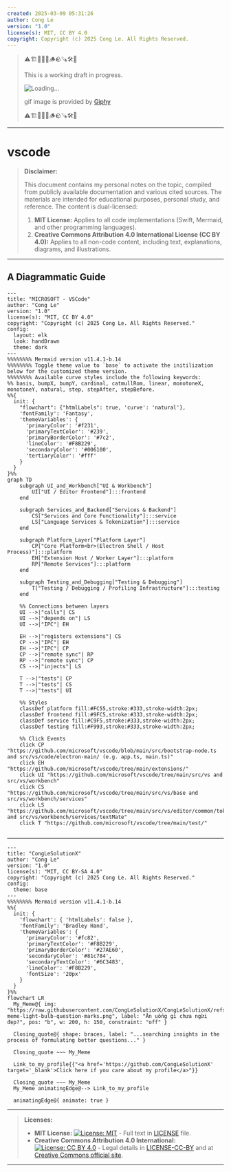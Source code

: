 ```yaml
---
created: 2025-03-09 05:31:26
author: Cong Le
version: "1.0"
license(s): MIT, CC BY 4.0
copyright: Copyright (c) 2025 Cong Le. All Rights Reserved.
---
```



> ⚠️🏗️🚧🦺🧱🪵🪨🪚🛠️👷
> 
> This is a working draft in progress.
> 
> ![Loading...](https://media3.giphy.com/media/v1.Y2lkPTc5MGI3NjExdGlqczF2dW9vczk0bW1oc2hkaXl6ZG5hY3JscWZqNjh1ZDNlcXBueiZlcD12MV9pbnRlcm5hbF9naWZfYnlfaWQmY3Q9Zw/l3q2InEwWDYX4nGI8/giphy.gif)
> 
> gif image is provided by [Giphy](https://giphy.com)
> 
> ⚠️🏗️🚧🦺🧱🪵🪨🪚🛠️👷

----


# vscode
> **Disclaimer:**
>
> This document contains my personal notes on the topic,
> compiled from publicly available documentation and various cited sources.
> The materials are intended for educational purposes, personal study, and reference.
> The content is dual-licensed:
> 1. **MIT License:** Applies to all code implementations (Swift, Mermaid, and other programming languages).
> 2. **Creative Commons Attribution 4.0 International License (CC BY 4.0):** Applies to all non-code content, including text, explanations, diagrams, and illustrations.
---


## A Diagrammatic Guide 



```mermaid
---
title: "MICROSOFT - VSCode"
author: "Cong Le"
version: "1.0"
license(s): "MIT, CC BY 4.0"
copyright: "Copyright (c) 2025 Cong Le. All Rights Reserved."
config:
  layout: elk
  look: handDrawn
  theme: dark
---
%%%%%%%% Mermaid version v11.4.1-b.14
%%%%%%%% Toggle theme value to `base` to activate the initilization below for the customized theme version.
%%%%%%%% Available curve styles include the following keywords:
%% basis, bumpX, bumpY, cardinal, catmullRom, linear, monotoneX, monotoneY, natural, step, stepAfter, stepBefore.
%%{
  init: {
    "flowchart": {"htmlLabels": true, 'curve': 'natural'},
    'fontFamily': 'Fantasy',
    'themeVariables': {
      'primaryColor': '#f231',
      'primaryTextColor': '#239',
      'primaryBorderColor': '#7c2',
      'lineColor': '#F8B229',
      'secondaryColor': '#006100',
      'tertiaryColor': '#fff'
    }
  }
}%%
graph TD
    subgraph UI_and_Workbench["UI & Workbench"]
        UI["UI / Editor Frontend"]:::frontend
    end

    subgraph Services_and_Backend["Services & Backend"]
        CS["Services and Core Functionality"]:::service
        LS["Language Services & Tokenization"]:::service
    end

    subgraph Platform_Layer["Platform Layer"]
        CP["Core Platform<br>(Electron Shell / Host Process)"]:::platform
        EH["Extension Host / Worker Layer"]:::platform
        RP["Remote Services"]:::platform
    end

    subgraph Testing_and_Debugging["Testing & Debugging"]
        T["Testing / Debugging / Profiling Infrastructure"]:::testing
    end

    %% Connections between layers
    UI -->|"calls"| CS
    UI -->|"depends on"| LS
    UI -->|"IPC"| EH

    EH -->|"registers extensions"| CS
    CP -->|"IPC"| EH
    EH -->|"IPC"| CP
    CP -->|"remote sync"| RP
    RP -->|"remote sync"| CP
    CS -->|"injects"| LS

    T -->|"tests"| CP
    T -->|"tests"| CS
    T -->|"tests"| UI

    %% Styles
    classDef platform fill:#FC55,stroke:#333,stroke-width:2px;
    classDef frontend fill:#9FC5,stroke:#333,stroke-width:2px;
    classDef service fill:#C9F5,stroke:#333,stroke-width:2px;
    classDef testing fill:#F993,stroke:#333,stroke-width:2px;

    %% Click Events
    click CP "https://github.com/microsoft/vscode/blob/main/src/bootstrap-node.ts and src/vs/code/electron-main/ (e.g. app.ts, main.ts)"
    click EH "https://github.com/microsoft/vscode/tree/main/extensions/"
    click UI "https://github.com/microsoft/vscode/tree/main/src/vs and src/vs/workbench"
    click CS "https://github.com/microsoft/vscode/tree/main/src/vs/base and src/vs/workbench/services"
    click LS "https://github.com/microsoft/vscode/tree/main/src/vs/editor/common/tokenizationRegistry.ts and src/vs/workbench/services/textMate"
    click T "https://github.com/microsoft/vscode/tree/main/test/"
    
```




---

<!-- 
```mermaid
%% Current Mermaid version
info
```  -->


```mermaid
---
title: "CongLeSolutionX"
author: "Cong Le"
version: "1.0"
license(s): "MIT, CC BY-SA 4.0"
copyright: "Copyright (c) 2025 Cong Le. All Rights Reserved."
config:
  theme: base
---
%%%%%%%% Mermaid version v11.4.1-b.14
%%{
  init: {
    'flowchart': { 'htmlLabels': false },
    'fontFamily': 'Bradley Hand',
    'themeVariables': {
      'primaryColor': '#fc82',
      'primaryTextColor': '#F8B229',
      'primaryBorderColor': '#27AE60',
      'secondaryColor': '#81c784',
      'secondaryTextColor': '#6C3483',
      'lineColor': '#F8B229',
      'fontSize': '20px'
    }
  }
}%%
flowchart LR
  My_Meme@{ img: "https://raw.githubusercontent.com/CongLeSolutionX/CongLeSolutionX/refs/heads/main/assets/images/My-meme-light-bulb-question-marks.png", label: "Ăn uống gì chưa ngừi đẹp?", pos: "b", w: 200, h: 150, constraint: "off" }

  Closing_quote@{ shape: braces, label: "...searching insights in the process of formulating better questions..." }

  Closing_quote ~~~ My_Meme
    
  Link_to_my_profile{{"<a href='https://github.com/CongLeSolutionX' target='_blank'>Click here if you care about my profile</a>"}}

  Closing_quote ~~~ My_Meme
  My_Meme animatingEdge@--> Link_to_my_profile
  
  animatingEdge@{ animate: true }

```

---
> **Licenses:**
>
> - **MIT License:**  [![License: MIT](https://img.shields.io/badge/License-MIT-yellow.svg)](LICENSE) - Full text in [LICENSE](LICENSE) file.
> - **Creative Commons Attribution 4.0 International:** [![License: CC BY 4.0](https://licensebuttons.net/l/by/4.0/88x31.png)](LICENSE-CC-BY) - Legal details in [LICENSE-CC-BY](LICENSE-CC-BY) and at [Creative Commons official site](http://creativecommons.org/licenses/by/4.0/).
> 
---

